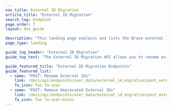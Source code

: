 ```yaml
---
nav_title: External ID Migration
article_title: "External ID Migration"
search_tag: Endpoint
page_order: 7
layout: dev_guide

description: "This landing page explains and lists the Braze external ID migration feature."
page_type: landing

guide_top_header: "External ID Migration"
guide_top_text: "The External ID Migration API allows you to rename existing external IDs (creating a new primary ID and deprecating the existing ID) and remove deprecated IDs post-migration. <br><br> We've designed this solution to allow multiple external IDs in order to support a migration period whereby older versions of your apps still in the wild that use the previous external ID naming schema don't break. We highly recommend removing deprecated external IDs when your old naming schema is no longer in use."

guide_featured_title: "External ID Migration Endpoints"
guide_featured_list:
  - name: "POST: Rename External IDs"
    link: /docs/api/endpoints/user_data/external_id_migration/post_external_ids_rename/
    fa_icon: fas fa-user
  - name: "POST: Remove Deprecated External IDs"
    link: /docs/api/endpoints/user_data/external_id_migration/post_external_ids_remove/
    fa_icon: fas fa-user-minus
---
```

